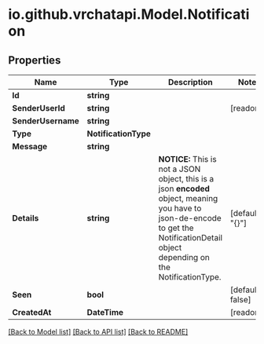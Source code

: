 
# io.github.vrchatapi.Model.Notification

## Properties

Name | Type | Description | Notes
------------ | ------------- | ------------- | -------------
**Id** | **string** |  | 
**SenderUserId** | **string** |  | [readonly] 
**SenderUsername** | **string** |  | 
**Type** | **NotificationType** |  | 
**Message** | **string** |  | 
**Details** | **string** | **NOTICE:** This is not a JSON object, this is a json **encoded** object, meaning you have to json-de-encode to get the NotificationDetail object depending on the NotificationType. | [default to "{}"]
**Seen** | **bool** |  | [default to false]
**CreatedAt** | **DateTime** |  | [readonly] 

[[Back to Model list]](../README.md#documentation-for-models)
[[Back to API list]](../README.md#documentation-for-api-endpoints)
[[Back to README]](../README.md)


